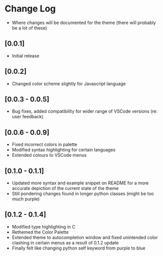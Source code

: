 # Change Log

- Where changes will be documented for the theme (there will probably be a lot of these)

## [0.0.1]

- Initial release

## [0.0.2]

- Changed color scheme slightly for Javascript language

## [0.0.3 - 0.0.5]

- Bug fixes, added compatibility for wider range of VSCode versions (re: user feedback)

## [0.0.6 - 0.0.9]

- Fixed incorrect colors in palette
- Modified syntax highlighting for certain languages
- Extended colours to VSCode menus

## [0.1.0 - 0.1.1]

- Updated more syntax and example snippet on README for a more accurate depiction of the current state of the theme
- Still pondering changes found in longer python classes (might be too much purple)

## [0.1.2 - 0.1.4]

- Modified type highlighting in C
- Rethemed the Color Palette
- Extended theme to autocompletion window and fixed unintended color clashing in certain menus as a result of 0.1.2 update
- Finally felt like changing python self keyword from purple to blue
